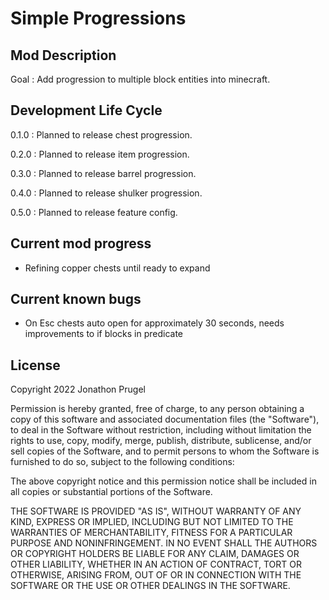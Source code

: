 # Simple Progressions

## Mod Description

Goal : Add progression to multiple block entities into minecraft.

## Development Life Cycle

0.1.0 : Planned to release chest progression.

0.2.0 : Planned to release item progression.

0.3.0 : Planned to release barrel progression.

0.4.0 : Planned to release shulker progression.

0.5.0 : Planned to release feature config.

## Current mod progress
- Refining copper chests until ready to expand

## Current known bugs
- On Esc chests auto open for approximately 30 seconds, needs improvements to if blocks in predicate

## License

Copyright 2022 Jonathon Prugel

Permission is hereby granted, free of charge, to any person obtaining a copy of this software and associated documentation files (the "Software"), to deal in the Software without restriction, including without limitation the rights to use, copy, modify, merge, publish, distribute, sublicense, and/or sell copies of the Software, and to permit persons to whom the Software is furnished to do so, subject to the following conditions:

The above copyright notice and this permission notice shall be included in all copies or substantial portions of the Software.

THE SOFTWARE IS PROVIDED "AS IS", WITHOUT WARRANTY OF ANY KIND, EXPRESS OR IMPLIED, INCLUDING BUT NOT LIMITED TO THE WARRANTIES OF MERCHANTABILITY, FITNESS FOR A PARTICULAR PURPOSE AND NONINFRINGEMENT. IN NO EVENT SHALL THE AUTHORS OR COPYRIGHT HOLDERS BE LIABLE FOR ANY CLAIM, DAMAGES OR OTHER LIABILITY, WHETHER IN AN ACTION OF CONTRACT, TORT OR OTHERWISE, ARISING FROM, OUT OF OR IN CONNECTION WITH THE SOFTWARE OR THE USE OR OTHER DEALINGS IN THE SOFTWARE.
